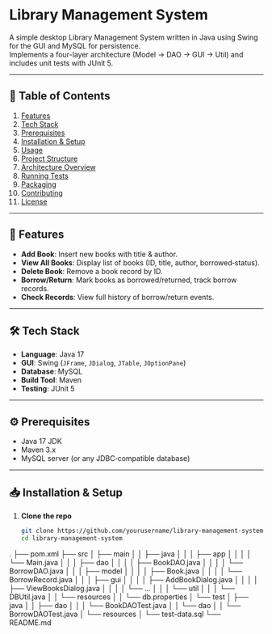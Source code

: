# Library Management System

A simple desktop Library Management System written in Java using Swing for the GUI and MySQL for persistence.  
Implements a four-layer architecture (Model → DAO → GUI → Util) and includes unit tests with JUnit 5.

---

## 📖 Table of Contents

1. [Features](#-features)  
2. [Tech Stack](#-tech-stack)  
3. [Prerequisites](#-prerequisites)  
4. [Installation & Setup](#-installation--setup)  
5. [Usage](#-usage)  
6. [Project Structure](#-project-structure)  
7. [Architecture Overview](#-architecture-overview)  
8. [Running Tests](#-running-tests)  
9. [Packaging](#-packaging)  
10. [Contributing](#-contributing)  
11. [License](#-license)

---

## 🌟 Features

- **Add Book**: Insert new books with title & author.  
- **View All Books**: Display list of books (ID, title, author, borrowed‐status).  
- **Delete Book**: Remove a book record by ID.  
- **Borrow/Return**: Mark books as borrowed/returned, track borrow records.  
- **Check Records**: View full history of borrow/return events.

---

## 🛠 Tech Stack

- **Language**: Java 17  
- **GUI**: Swing (`JFrame`, `JDialog`, `JTable`, `JOptionPane`)  
- **Database**: MySQL  
- **Build Tool**: Maven  
- **Testing**: JUnit 5  

---

## ⚙️ Prerequisites

- Java 17 JDK  
- Maven 3.x  
- MySQL server (or any JDBC‐compatible database)  

---

## 📥 Installation & Setup

1. **Clone the repo**  
   ```bash
   git clone https://github.com/yourusername/library-management-system.git
   cd library-management-system
.
├── pom.xml
├── src
│   ├── main
│   │   ├── java
│   │   │   ├── app
│   │   │   │   └── Main.java
│   │   │   ├── dao
│   │   │   │   ├── BookDAO.java
│   │   │   │   └── BorrowDAO.java
│   │   │   ├── model
│   │   │   │   ├── Book.java
│   │   │   │   └── BorrowRecord.java
│   │   │   ├── gui
│   │   │   │   ├── AddBookDialog.java
│   │   │   │   ├── ViewBooksDialog.java
│   │   │   │   └── … 
│   │   │   └── util
│   │   │       └── DBUtil.java
│   │   └── resources
│   │       └── db.properties
│   └── test
│       ├── java
│       │   ├── dao
│       │   │   └── BookDAOTest.java
│       │   └── dao
│       │       └── BorrowDAOTest.java
│       └── resources
│           └── test-data.sql
└── README.md
